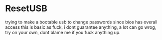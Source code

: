 # ResetUSB
trying to make a bootable usb to change passwords since bios has overall access
this is basic as fuck, i dont guarantee anything, a lot can go wrog, try on your own, dont blame me if you fuck anything up.

